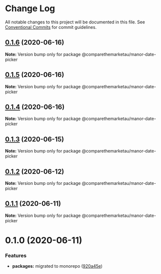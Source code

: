 # Change Log

All notable changes to this project will be documented in this file.
See [Conventional Commits](https://conventionalcommits.org) for commit guidelines.

## [0.1.6](https://github.com/comparethemarketau/manor-react/compare/@comparethemarketau/manor-date-picker@0.1.5...@comparethemarketau/manor-date-picker@0.1.6) (2020-06-16)

**Note:** Version bump only for package @comparethemarketau/manor-date-picker





## [0.1.5](https://github.com/comparethemarketau/manor-react/compare/@comparethemarketau/manor-date-picker@0.1.4...@comparethemarketau/manor-date-picker@0.1.5) (2020-06-16)

**Note:** Version bump only for package @comparethemarketau/manor-date-picker





## [0.1.4](https://github.com/comparethemarketau/manor-react/compare/@comparethemarketau/manor-date-picker@0.1.3...@comparethemarketau/manor-date-picker@0.1.4) (2020-06-16)

**Note:** Version bump only for package @comparethemarketau/manor-date-picker





## [0.1.3](https://github.com/comparethemarketau/manor-react/compare/@comparethemarketau/manor-date-picker@0.1.2...@comparethemarketau/manor-date-picker@0.1.3) (2020-06-15)

**Note:** Version bump only for package @comparethemarketau/manor-date-picker





## [0.1.2](https://github.com/comparethemarketau/manor-react/compare/@comparethemarketau/manor-date-picker@0.1.1...@comparethemarketau/manor-date-picker@0.1.2) (2020-06-12)

**Note:** Version bump only for package @comparethemarketau/manor-date-picker





## [0.1.1](https://github.com/comparethemarketau/manor-react/compare/@comparethemarketau/manor-date-picker@0.1.0...@comparethemarketau/manor-date-picker@0.1.1) (2020-06-11)

**Note:** Version bump only for package @comparethemarketau/manor-date-picker





# 0.1.0 (2020-06-11)


### Features

* **packages:** migrated to monorepo ([920a45e](https://github.com/comparethemarketau/manor-react/commit/920a45ec4b40a19de32f39f29693cbe1b1f314ae))
